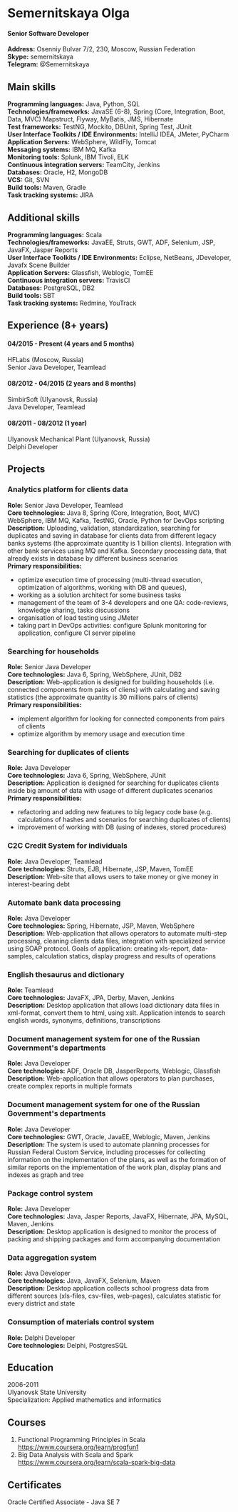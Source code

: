 # Semernitskaya Olga
#### Senior Software Developer

__Address:__ Osenniy Bulvar 7/2, 230, Moscow, Russian Federation   
__Skype:__ semernitskaya   
__Telegram:__ @Semernitskaya   

## Main skills   

__Programming languages:__ Java, Python, SQL      
__Technologies/frameworks:__ JavaSE (6-8), Spring (Core, Integration, Boot, Data, MVC) Mapstruct, Flyway, MyBatis, JMS, Hibernate   
__Test frameworks:__ TestNG, Mockito, DBUnit, Spring Test, JUnit   
__User Interface Toolkits / IDE Environments:__ IntelliJ IDEA, JMeter, PyCharm   
__Application Servers:__ WebSphere, WildFly, Tomcat   
__Messaging systems:__ IBM MQ, Kafka   
__Monitoring tools:__ Splunk, IBM Tivoli, ELK    
__Continuous integration servers:__ TeamCity, Jenkins   
__Databases:__ Oracle, H2, MongoDB   
__VCS:__ Git, SVN   
__Build tools:__ Maven, Gradle      
__Task tracking systems:__ JIRA      

## Additional skills   

__Programming languages:__ Scala      
__Technologies/frameworks:__ JavaEE, Struts, GWT, ADF, Selenium, JSP, JavaFX, Jasper Reports    
__User Interface Toolkits / IDE Environments:__ Eclipse, NetBeans, JDeveloper, Javafx Scene Builder    
__Application Servers:__ Glassfish, Weblogic, TomEE   
__Continuous integration servers:__ TravisCI    
__Databases:__ PostgreSQL, DB2   
__Build tools:__ SBT   
__Task tracking systems:__ Redmine, YouTrack    

## Experience (8+ years)
#### 04/2015 - Present (4 years and 5 months)
HFLabs (Moscow, Russia)   
Senior Java Developer, Teamlead
#### 08/2012 - 04/2015 (2 years and 8 months)
SimbirSoft (Ulyanovsk, Russia)   
Java Developer, Teamlead
#### 08/2011 - 08/2012 (1 year)
Ulyanovsk Mechanical Plant (Ulyanovsk, Russia)   
Delphi Developer

## Projects 
### Analytics platform for clients data  
**Role:** Senior Java Developer, Teamlead  
**Core technologies:** Java 8, Spring (Core, Integration, Boot, MVC) 
WebSphere, IBM MQ, Kafka, TestNG, Oracle, Python for DevOps scripting     
**Description:** Uploading, validation, standardization, searching for duplicates and saving in database
for clients data from different legacy banks systems (the approximate quantity is 1 billion 
clients). Integration with other bank services using MQ and Kafka. Secondary processing data, 
that already exists in database by different business scenarios   
**Primary responsibilities:**  
* optimize execution time of processing (multi-thread execution, optimization of algorithms, working with DB and queues),
* working as a solution architect for some business tasks 
* management of the team of 3-4 developers and one QA: code-reviews, knowledge sharing, tasks discussions  
* organisation of load testing using JMeter 
* taking part in DevOps activities: configure Splunk monitoring for application, configure CI server pipeline
### Searching for households   
**Role:** Senior Java Developer  
**Core technologies:** Java 6, Spring, WebSphere, JUnit, DB2   
**Description:** Web-application is designed for building households (i.e. connected components from pairs of cliens) 
with calculating and saving statistics (the approximate quantity is 30 millions pairs of clients)    
**Primary responsibilities:** 
* implement algorithm for looking for connected components from pairs of clients  
* optimize algorithm by memory usage and execution time   
### Searching for duplicates of clients   
**Role:** Java Developer   
**Core technologies:** Java 6, Spring, WebSphere, JUnit   
**Description:** Application is designed for searching for duplicates clients inside big amount of data 
with usage of different duplicates scenarios  
**Primary responsibilities:** 
* refactoring and adding new features to big legacy code base (e.g. calculations of hashes and scenarios for searching duplicates of clients)
* improvement of working with DB (using of indexes, stored procedures)   
### C2C Credit System for individuals  
**Role:** Java Developer, Teamlead   
**Core technologies:**  Struts, EJB, Hibernate, JSP, Maven, TomEE   
**Description:** Web-site that allows users to take money or give money in interest-bearing debt   
### Automate bank data processing   
**Role:** Java Developer   
**Core technologies:**  Spring, Hibernate, JSP, Maven, WebSphere    
**Description:** Web-application that allows operators to automate multi-step processing, cleaning clients data files, integration with specialized service using SOAP protocol. Goals of application: creating xls-report, data-samples, calculation statics, display progress and results of operations   
### English thesaurus and dictionary   
**Role:** Teamlead    
**Core technologies:**  JavaFX, JPA, Derby, Maven, Jenkins    
**Description:** Desktop application that allows load dictionary data files in xml-format, convert them to html, using xslt. Application intends to search english words, synonyms, definitions, transcriptions
### Document management system for one of the Russian Government's departments  
**Role:** Java Developer    
**Core technologies:** ADF, Oracle DB, JasperReports, Weblogic, Glassfish    
**Description:** Web-application that allows operators to plan purchases, create complex reports in multiple formats  
### Document management system for one of the Russian Government's departments   
**Role:** Java Developer   
**Core technologies:**  GWT, Oracle, JavaEE, Weblogic, Maven, Jenkins    
**Description:** The system is used to automate planning processes for Russian Federal Custom Service, including processes for collecting information on the implementation of the plans, as well as the formation of similar reports on the implementation of the work plan,  display plans and indexes as graph and tree   
### Package control system   
**Role:** Java Developer   
**Core technologies:**  Java, Jasper Reports, JavaFX, Hibernate, JPA, MySQL, Maven, Jenkins   
**Description:** Desktop application is designed to monitor the process of packing and shipping packages and form accompanying documentation   
### Data aggregation system   
**Role:** Java Developer   
**Core technologies:**  Java, JavaFX, Selenium, Maven   
**Description:** Desktop application collects school progress data from different sources (xls-files, csv-files, web-pages), calculates statistic for every district and state   
### Consumption of materials control system   
**Role:** Delphi Developer   
**Core technologies:** Delphi, PostgresSQL    

## Education   
2006-2011   
Ulyanovsk State University   
Specialization: Applied mathematics and informatics

## Courses
1. Functional Programming Principles in Scala https://www.coursera.org/learn/progfun1
1. Big Data Analysis with Scala and Spark https://www.coursera.org/learn/scala-spark-big-data

## Certificates
Oracle Certified Associate - Java SE 7